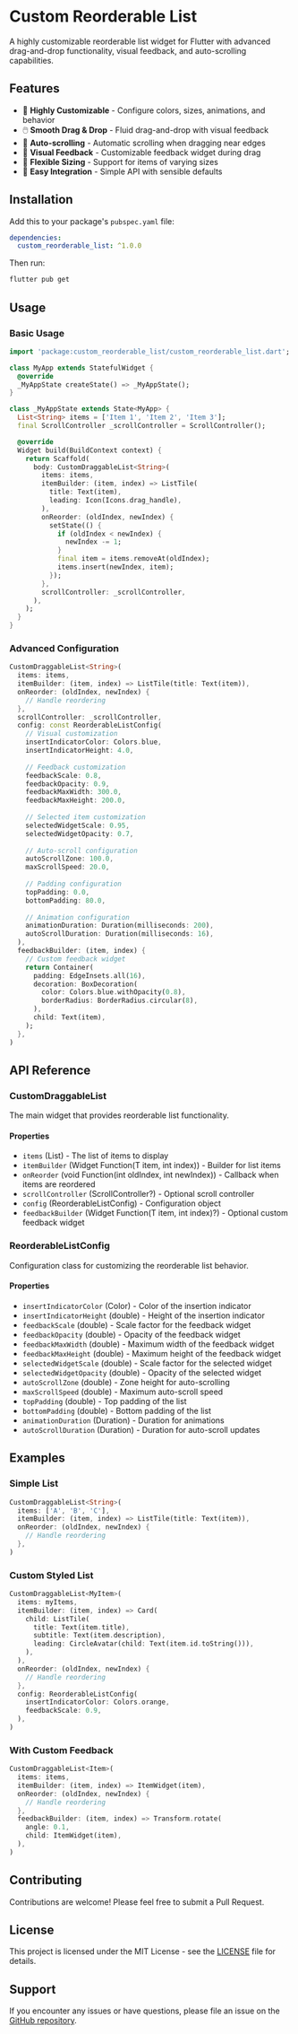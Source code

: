 # Custom Reorderable List

A highly customizable reorderable list widget for Flutter with advanced drag-and-drop functionality, visual feedback, and auto-scrolling capabilities.

## Features

- 🎯 **Highly Customizable** - Configure colors, sizes, animations, and behavior
- 🖱️ **Smooth Drag & Drop** - Fluid drag-and-drop with visual feedback
- 📱 **Auto-scrolling** - Automatic scrolling when dragging near edges
- 🎨 **Visual Feedback** - Customizable feedback widget during drag
- 📏 **Flexible Sizing** - Support for items of varying sizes
- 🔧 **Easy Integration** - Simple API with sensible defaults

## Installation

Add this to your package's `pubspec.yaml` file:

```yaml
dependencies:
  custom_reorderable_list: ^1.0.0
```

Then run:

```bash
flutter pub get
```

## Usage

### Basic Usage

```dart
import 'package:custom_reorderable_list/custom_reorderable_list.dart';

class MyApp extends StatefulWidget {
  @override
  _MyAppState createState() => _MyAppState();
}

class _MyAppState extends State<MyApp> {
  List<String> items = ['Item 1', 'Item 2', 'Item 3'];
  final ScrollController _scrollController = ScrollController();

  @override
  Widget build(BuildContext context) {
    return Scaffold(
      body: CustomDraggableList<String>(
        items: items,
        itemBuilder: (item, index) => ListTile(
          title: Text(item),
          leading: Icon(Icons.drag_handle),
        ),
        onReorder: (oldIndex, newIndex) {
          setState(() {
            if (oldIndex < newIndex) {
              newIndex -= 1;
            }
            final item = items.removeAt(oldIndex);
            items.insert(newIndex, item);
          });
        },
        scrollController: _scrollController,
      ),
    );
  }
}
```

### Advanced Configuration

```dart
CustomDraggableList<String>(
  items: items,
  itemBuilder: (item, index) => ListTile(title: Text(item)),
  onReorder: (oldIndex, newIndex) {
    // Handle reordering
  },
  scrollController: _scrollController,
  config: const ReorderableListConfig(
    // Visual customization
    insertIndicatorColor: Colors.blue,
    insertIndicatorHeight: 4.0,
    
    // Feedback customization
    feedbackScale: 0.8,
    feedbackOpacity: 0.9,
    feedbackMaxWidth: 300.0,
    feedbackMaxHeight: 200.0,
    
    // Selected item customization
    selectedWidgetScale: 0.95,
    selectedWidgetOpacity: 0.7,
    
    // Auto-scroll configuration
    autoScrollZone: 100.0,
    maxScrollSpeed: 20.0,
    
    // Padding configuration
    topPadding: 0.0,
    bottomPadding: 80.0,
    
    // Animation configuration
    animationDuration: Duration(milliseconds: 200),
    autoScrollDuration: Duration(milliseconds: 16),
  ),
  feedbackBuilder: (item, index) {
    // Custom feedback widget
    return Container(
      padding: EdgeInsets.all(16),
      decoration: BoxDecoration(
        color: Colors.blue.withOpacity(0.8),
        borderRadius: BorderRadius.circular(8),
      ),
      child: Text(item),
    );
  },
)
```

## API Reference

### CustomDraggableList<T>

The main widget that provides reorderable list functionality.

#### Properties

- `items` (List<T>) - The list of items to display
- `itemBuilder` (Widget Function(T item, int index)) - Builder for list items
- `onReorder` (void Function(int oldIndex, int newIndex)) - Callback when items are reordered
- `scrollController` (ScrollController?) - Optional scroll controller
- `config` (ReorderableListConfig) - Configuration object
- `feedbackBuilder` (Widget Function(T item, int index)?) - Optional custom feedback widget

### ReorderableListConfig

Configuration class for customizing the reorderable list behavior.

#### Properties

- `insertIndicatorColor` (Color) - Color of the insertion indicator
- `insertIndicatorHeight` (double) - Height of the insertion indicator
- `feedbackScale` (double) - Scale factor for the feedback widget
- `feedbackOpacity` (double) - Opacity of the feedback widget
- `feedbackMaxWidth` (double) - Maximum width of the feedback widget
- `feedbackMaxHeight` (double) - Maximum height of the feedback widget
- `selectedWidgetScale` (double) - Scale factor for the selected widget
- `selectedWidgetOpacity` (double) - Opacity of the selected widget
- `autoScrollZone` (double) - Zone height for auto-scrolling
- `maxScrollSpeed` (double) - Maximum auto-scroll speed
- `topPadding` (double) - Top padding of the list
- `bottomPadding` (double) - Bottom padding of the list
- `animationDuration` (Duration) - Duration for animations
- `autoScrollDuration` (Duration) - Duration for auto-scroll updates

## Examples

### Simple List

```dart
CustomDraggableList<String>(
  items: ['A', 'B', 'C'],
  itemBuilder: (item, index) => ListTile(title: Text(item)),
  onReorder: (oldIndex, newIndex) {
    // Handle reordering
  },
)
```

### Custom Styled List

```dart
CustomDraggableList<MyItem>(
  items: myItems,
  itemBuilder: (item, index) => Card(
    child: ListTile(
      title: Text(item.title),
      subtitle: Text(item.description),
      leading: CircleAvatar(child: Text(item.id.toString())),
    ),
  ),
  onReorder: (oldIndex, newIndex) {
    // Handle reordering
  },
  config: ReorderableListConfig(
    insertIndicatorColor: Colors.orange,
    feedbackScale: 0.9,
  ),
)
```

### With Custom Feedback

```dart
CustomDraggableList<Item>(
  items: items,
  itemBuilder: (item, index) => ItemWidget(item),
  onReorder: (oldIndex, newIndex) {
    // Handle reordering
  },
  feedbackBuilder: (item, index) => Transform.rotate(
    angle: 0.1,
    child: ItemWidget(item),
  ),
)
```

## Contributing

Contributions are welcome! Please feel free to submit a Pull Request.

## License

This project is licensed under the MIT License - see the [LICENSE](LICENSE) file for details.

## Support

If you encounter any issues or have questions, please file an issue on the [GitHub repository](https://github.com/AbdY-G/ReorderableV2.0/issues).
